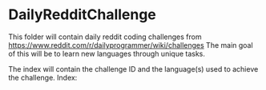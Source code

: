 # DailyRedditChallenge

This folder will contain daily reddit coding challenges from https://www.reddit.com/r/dailyprogrammer/wiki/challenges
The main goal of this will be to learn new languages through unique tasks.

The index will contain the challenge ID and the language(s) used to achieve the challenge.
Index:
